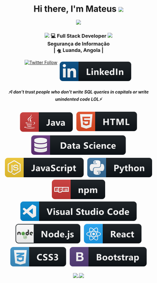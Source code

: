 <div align="center">
   <h1>Hi there, I'm Mateus <img src="https://media.giphy.com/media/hvRJCLFzcasrR4ia7z/giphy.gif" width="25px"> </h1>
   <img src="https://pronoun.cyou/x/y?subject=He&object=Him&height=20"> 
</div>

<div align="center">
<h3><img src="https://media.giphy.com/media/WUlplcMpOCEmTGBtBW/giphy.gif" width="30">  💻 Full Stack Developer <img src="https://media.giphy.com/media/WUlplcMpOCEmTGBtBW/giphy.gif" width="30"><br>  Segurança de Informação  <br> |  🛸 Luanda, Angola | </h3>
</div>

<p align="center">
   <a href="https://twitter.com/21_escutelo"><img alt="Twitter Follow" src="https://img.shields.io/twitter/follow/21_escutelo?style=for-the-badge&color=09f&labelColor=black&logo=twitter&label=@21_escutelo"></a>
 <a href="https://www.linkedin.com/in/mateus-escutelo/">
    <img src="svg/social/linkedin.svg" alt="linkedin" style="vertical-align:top; margin:6px 4px">
  </a>
 </p>

  <h5 align="center">
   <i>⚡️I don't trust people who don't write SQL queries in capitals or write unindented code LOL⚡️</i>
  </h5>
<p align="center">
  <!-- For more icons please follow  https://github.com/MikeCodesDotNET/ColoredBadges -->
  <img src="svg/dev/languages/java.svg" alt="java" style="vertical-align:top; margin:6px 4px">
  <img src="https://raw.githubusercontent.com/8bithemant/8bithemant/master/svg/dev/languages/html.svg" alt="html" style="vertical-align:top; margin:4px">    
  <img src="svg/dev/misc/datascience.svg" alt="datascience" style="vertical-align:top; margin:6px 4px">
  <img src="https://raw.githubusercontent.com/8bithemant/8bithemant/master/svg/dev/languages/js.svg" alt="js" style="vertical-align:top; margin:4px">
  <img src="https://raw.githubusercontent.com/8bithemant/8bithemant/master/svg/dev/languages/python.svg" alt="python" style="vertical-align:top; margin:4px">
  <img src="https://raw.githubusercontent.com/8bithemant/8bithemant/master/svg/dev/services/npm.svg" alt="npm" style="vertical-align:top; margin:4px">
  <img src="https://raw.githubusercontent.com/8bithemant/8bithemant/master/svg/dev/tools/visualstudio_code.svg" alt="vscode" style="vertical-align:top; margin:4px">
  <img src="svg/dev/frameworks/nodejs.svg" alt="nodejs" style="vertical-align:top; margin:6px 4px">
  <img src="svg/dev/frameworks/react.svg" alt="react" style="vertical-align:top; margin:6px 4px">
   <img src="svg/dev/languages/css3.svg" alt="css3" style="vertical-align:top; margin:6px 4px">
   <img src="svg/dev/frameworks/bootstrap.svg" alt="bootstrap" style="vertical-align:top; margin:6px 4px">
</p>

<p align="center">
  <a href="https://github.com/EscuteloJr/github-readme-stats">
    <img
      align="center"
      src="https://github-readme-stats.vercel.app/api/top-langs/?username=EscuteloJr&layout=compact&langs_count=7&theme=dracula"
    />
  </a>
  <a href="https://github.com/EscuteloJr/github-readme-stats">
    <img
      align="center"
      height="165"
      src="https://github-readme-stats.vercel.app/api?username=EscuteloJr&show_icons=true&theme=dracula&include_all_commits=true&count_private=true"
    />
  </a>
</p>
